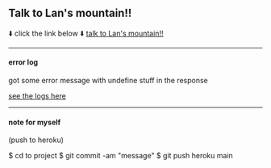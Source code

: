 ## Talk to Lan's mountain!!

⬇️ click the link below ⬇️
[talk to Lan's mountain!!](https://talk-to-lans-mountain-a212fffbda9a.herokuapp.com/)


<hr>

#### error log

got some error message with undefine stuff
in the response 

[see the logs here](https://github.com/yclanlan/a2z-final/blob/main/error-log)

<hr>

#### note for myself

(push to heroku)

$ cd to project
$ git commit -am "message"
$ git push heroku main